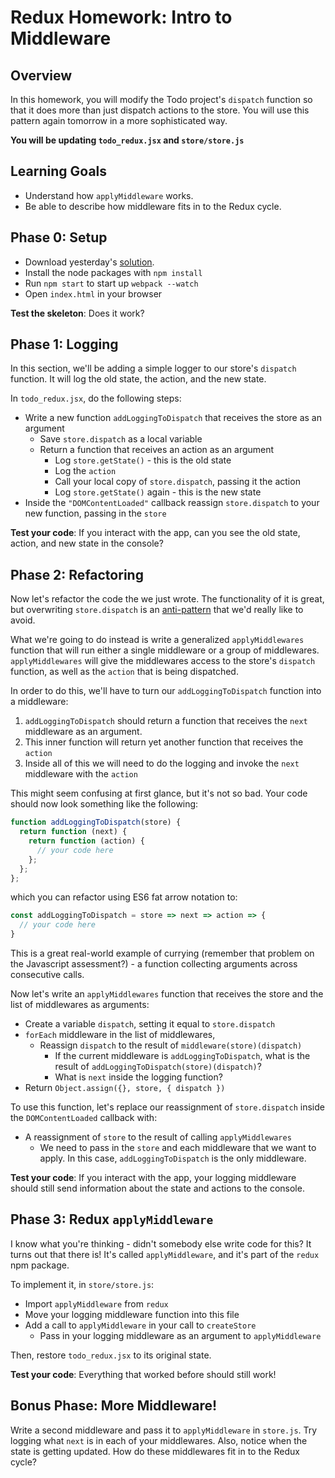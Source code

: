 # Redux Homework: Intro to Middleware

## Overview

In this homework, you will modify the Todo project's `dispatch` function
so that it does more than just dispatch actions to the store. You will use this
pattern again tomorrow in a more sophisticated way.

**You will be updating `todo_redux.jsx` and `store/store.js`**

## Learning Goals

+ Understand how `applyMiddleware` works.
+ Be able to describe how middleware fits in to the Redux cycle.

## Phase 0: Setup

+ Download yesterday's [solution](http://assets.aaonline.io/fullstack/react/projects/todos/solution_1.zip).
+ Install the node packages with `npm install`
+ Run `npm start` to start up `webpack --watch`
+ Open `index.html` in your browser

**Test the skeleton**: Does it work?

## Phase 1: Logging

In this section, we'll be adding a simple logger to our store's `dispatch`
function. It will log the old state, the action, and the new state.

In `todo_redux.jsx`, do the following steps:
+ Write a new function `addLoggingToDispatch` that receives the store as an
  argument
  + Save `store.dispatch` as a local variable
  + Return a function that receives an action as an argument
    + Log `store.getState()` - this is the old state
    + Log the `action`
    + Call your local copy of `store.dispatch`, passing it the action
    + Log `store.getState()` again - this is the new state
+ Inside the `"DOMContentLoaded"` callback reassign `store.dispatch` to your new
function, passing in the `store`

**Test your code**: If you interact with the app, can you see the old state,
action, and new state in the console?

## Phase 2: Refactoring

Now let's refactor the code the we just wrote. The functionality of it is great,
but overwriting `store.dispatch` is an [anti-pattern][anti-pattern] that we'd
really like to avoid.

What we're going to do instead is write a generalized `applyMiddlewares`
function that will run either a single middleware or a group of middlewares.
`applyMiddlewares` will give the middlewares access to the store's `dispatch`
function, as well as the `action` that is being dispatched.

In order to do this, we'll have to turn our `addLoggingToDispatch` function into
a middleware:

1. `addLoggingToDispatch` should return a function that receives the `next`
  middleware as an argument.
1. This inner function will return yet another function that receives the `action`
1. Inside all of this we will need to do the logging and invoke the `next`
  middleware with the `action`

This might seem confusing at first glance, but it's not so bad. Your code should
now look something like the following:

```javascript
function addLoggingToDispatch(store) {
  return function (next) {
    return function (action) {
      // your code here
    };
  };
};
```
which you can refactor using ES6 fat arrow notation to:

```javascript
const addLoggingToDispatch = store => next => action => {
  // your code here
}
```

This is a great real-world example of currying (remember that problem on the
Javascript assessment?) - a function collecting arguments across consecutive
calls.

Now let's write an `applyMiddlewares` function that receives the store and the
list of middlewares as arguments:
+ Create a variable `dispatch`, setting it equal to `store.dispatch`
+ `forEach` middleware in the list of middlewares,
  + Reassign `dispatch` to the result of `middleware(store)(dispatch)`
    + If the current middleware is `addLoggingToDispatch`, what is the result of
    `addLoggingToDispatch(store)(dispatch)`?
    + What is `next` inside the logging function?
+ Return `Object.assign({}, store, { dispatch })`

To use this function, let's replace our reassignment of `store.dispatch` inside
the `DOMContentLoaded` callback with:
+ A reassignment of `store` to the result of calling `applyMiddlewares`
  + We need to pass in the `store` and each middleware that we want to apply. In
  this case, `addLoggingToDispatch` is the only middleware.

**Test your code**: If you interact with the app, your logging middleware should
still send information about the state and actions to the console.

## Phase 3: Redux `applyMiddleware`

I know what you're thinking - didn't somebody else write code for this? It turns
out that there is! It's called `applyMiddleware`, and it's part of the `redux`
npm package.

To implement it, in `store/store.js`:
+ Import `applyMiddleware` from `redux`
+ Move your logging middleware function into this file
+ Add a call to `applyMiddleware` in your call to `createStore`
  + Pass in your logging middleware as an argument to `applyMiddleware`

Then, restore `todo_redux.jsx` to its original state.

**Test your code**: Everything that worked before should still work!

## Bonus Phase: More Middleware!

Write a second middleware and pass it to `applyMiddleware` in `store.js`. Try
logging what `next` is in each of your middlewares. Also, notice when the state
is getting updated. How do these middlewares fit in to the Redux cycle?

[anti-pattern]: https://en.wikipedia.org/wiki/Anti-pattern
